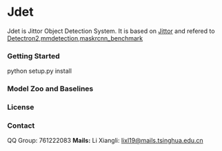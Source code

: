# Jdet
Jdet is Jittor Object Detection System. It is based on [Jittor](https://github.com/Jittor/jittor) and refered to [Detectron2](https://github.com/facebookresearch/detectron2),[mmdetection](https://github.com/open-mmlab/mmdetection),[maskrcnn_benchmark](https://github.com/facebookresearch/maskrcnn-benchmark)

### Getting Started
python setup.py install

### Model Zoo and Baselines

### License

### Contact
QQ Group: 761222083
**Mails:**
Li Xiangli: lixl19@mails.tsinghua.edu.cn
